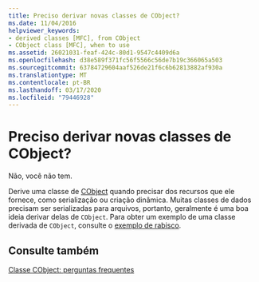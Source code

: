 ```yaml
---
title: Preciso derivar novas classes de CObject?
ms.date: 11/04/2016
helpviewer_keywords:
- derived classes [MFC], from CObject
- CObject class [MFC], when to use
ms.assetid: 26021031-feaf-424c-80d1-9547c4409d6a
ms.openlocfilehash: d38e589f371fc56f5566c56de7b19c366065a503
ms.sourcegitcommit: 63784729604aaf526de21f6c6b62813882af930a
ms.translationtype: MT
ms.contentlocale: pt-BR
ms.lasthandoff: 03/17/2020
ms.locfileid: "79446928"
---
```

# <a name="do-i-have-to-derive-new-classes-from-cobject"></a>Preciso derivar novas classes de CObject?

Não, você não tem.

Derive uma classe de [CObject](../mfc/reference/cobject-class.md) quando precisar dos recursos que ele fornece, como serialização ou criação dinâmica. Muitas classes de dados precisam ser serializadas para arquivos, portanto, geralmente é uma boa ideia derivar delas de `CObject`. Para obter um exemplo de uma classe derivada de `CObject`, consulte o [exemplo de rabisco](../overview/visual-cpp-samples.md).

## <a name="see-also"></a>Consulte também

[Classe CObject: perguntas frequentes](../mfc/cobject-class-frequently-asked-questions.md)

